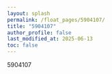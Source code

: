 ```yaml
---
layout: splash
permalink: /float_pages/5904107/
title: "5904107"
author_profile: false
last_modified_at: 2025-06-13
toc: false
---
```

 
5904107
